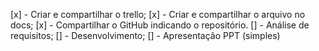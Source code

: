 [x] - Criar e compartilhar o trello;
[x] - Criar e compartilhar o arquivo no docs;
[x] - Compartilhar o GitHub indicando o repositório.
[] - Análise de requisitos;
[] - Desenvolvimento;
[] - Apresentação PPT (simples)